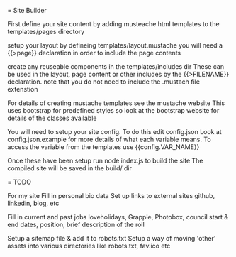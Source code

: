 = Site Builder

First define your site content by adding musteache html templates to the templates/pages directory

setup your layout by defineing templates/layout.mustache
you will need a {{>page}} declaration in order to include the page contents

create any reuseable components in the templates/includes dir
These can be used in the layout, page content or other includes by the {{>FILENAME}} declaration.
note that you do not need to include the .mustach file extenstion

For details of creating mustache templates see the mustache website
This uses bootstrap for predefined styles so look at the bootstrap website for details of the classes available

You will need to setup your site config.
To do this edit config.json
Look at config.json.example for more details of what each variable means.
To access the variable from the templates use {{config.VAR_NAME}}

Once these have been setup run node index.js to build the site
The compiled site will be saved in the build/ dir

= TODO

For my site
Fill in personal bio data
Set up links to external sites
	github, linkedin, blog, etc

Fill in current and past jobs
	loveholidays, Grapple, Photobox, council
	start & end dates, position, brief description of the roll

Setup a sitemap file & add it to robots.txt
Setup a way of moving 'other' assets into various directories like robots.txt, fav.ico etc